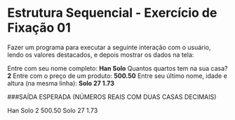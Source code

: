 # Estrutura Sequencial - Exercício de Fixação 01
Fazer um programa para executar a seguinte interação com o usuário, lendo os valores destacados, e depois mostrar os dados na tela:

Entre com seu nome completo:
**Han Solo**
Quantos quartos tem na sua casa?
**2**
Entre com o preço de um produto:
**500.50**
Entre seu último nome, idade e altura (na mesma linha):
**Solo 27 1.73**

###SAÍDA ESPERADA (NÚMEROS REAIS COM DUAS CASAS DECIMAIS)

Han Solo
2
500.50
Solo
27
1.73
